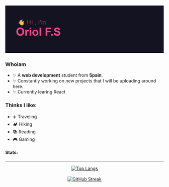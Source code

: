 [![MasterHead](header.png)](https://github.com/OriolFiblaSancho)

### Whoiam
- ✨ A <b>web development</b> student from <b>Spain</b>. 
- ✨ Constantly working on new projects that I will be uploading around here.
- ✨ Currently learing React

### Thinks I like:
- ✈️ Traveling
- 🏕️ Hiking
- 📚 Reading
- 🎮 Gaming


#### Stats:
---
<div align="center">
  <a href="https://github.com/anuraghazra/github-readme-stats">
    <img src="https://github-readme-stats.vercel.app/api/top-langs/?username=OriolFiblaSancho&layout=compact&theme=radical" alt="Top Langs">
  </a>
  <br><br>
  <a href="https://git.io/streak-stats">
    <img src="https://streak-stats.demolab.com?user=OriolFiblaSancho&theme=radical" alt="GitHub Streak">
  </a>
</div>


